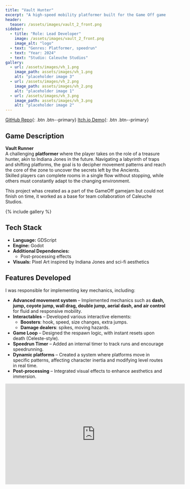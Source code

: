 ```yaml
---
title: "Vault Hunter"
excerpt: "A high-speed mobility platformer built for the Game Off game jam, where precision and momentum are key! Master fluid movement, overcome challenging obstacles."
header:
  teaser: /assets/images/vault_2_front.png
sidebar:
  - title: "Role: Lead Developer"
    image: /assets/images/vault_2_front.png
    image_alt: "logo"
  - text: "Genres: Platformer, speedrun"
  - text: "Year: 2024"
  - text: "Studio: Caleuche Studios"
gallery:
  - url: /assets/images/vh_1.png
    image_path: assets/images/vh_1.png
    alt: "placeholder image 3"
  - url: /assets/images/vh_2.png
    image_path: assets/images/vh_2.png
    alt: "placeholder image 1"
  - url: /assets/images/vh_3.png
    image_path: assets/images/vh_3.png
    alt: "placeholder image 2"
---
```

[GitHub Repo](https://github.com/Nispeter/VaultHunter_CGS){: .btn .btn--primary}
[Itch.io Demo](https://nisp.itch.io/vaulthunter){: .btn .btn--primary}

## Game Description  
**Vault Runner**  
A challenging **platformer** where the player takes on the role of a treasure hunter, akin to Indiana Jones in the future. Navigating a labyrinth of traps and shifting platforms, the goal is to decipher movement patterns and reach the core of the zone to uncover the secrets left by the Ancients.  
Skilled players can complete rooms in a single flow without stopping, while others must constantly adapt to the changing environment.  

This project whas created as a part of the GameOff gamejam but could not finish on time, it worked as a base for team collaboration of Caleuche Studios.

{% include gallery %}

## Tech Stack  
- **Language:** GDScript  
- **Engine:** Godot  
- **Additional Dependencies:**  
  - Post-processing effects  
- **Visuals:** Pixel Art inspired by Indiana Jones and sci-fi aesthetics  

## Features Developed  
I was responsible for implementing key mechanics, including:  

- **Advanced movement system** – Implemented mechanics such as **dash, jump, coyote jump, wall drag, double jump, aerial dash, and air control** for fluid and responsive mobility.  
- **Interactables** – Developed various interactive elements:  
  - **Boosters**: hook, speed, size changes, extra jumps.  
  - **Damage dealers**: spikes, moving hazards.  
- **Game Loop** – Designed the respawn logic, with instant resets upon death (Celeste-style).  
- **Speedrun Timer** – Added an internal timer to track runs and encourage speedrunning.  
- **Dynamic platforms** – Created a system where platforms move in specific patterns, affecting character inertia and modifying level routes in real time.  
- **Post-processing** – Integrated visual effects to enhance aesthetics and immersion.  


<iframe width="560" height="315" src="https://www.youtube.com/embed/2tGu62xPqaU?si=_or6A01xlL2xCBlG" title="YouTube video player" frameborder="0" allow="accelerometer; autoplay; clipboard-write; encrypted-media; gyroscope; picture-in-picture; web-share" referrerpolicy="strict-origin-when-cross-origin" allowfullscreen></iframe>

